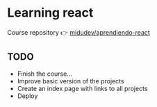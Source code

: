 # Learning react

Course repository 👉 [midudev/aprendiendo-react](https://github.com/midudev/aprendiendo-react.git)

## TODO

- Finish the course...
- Improve basic version of the projects
- Create an index page with links to all projects
- Deploy